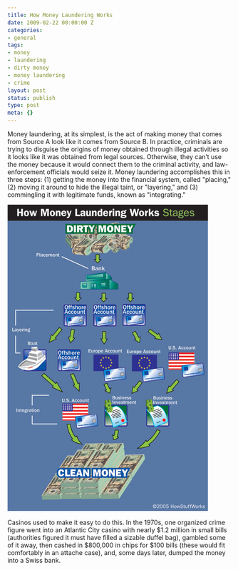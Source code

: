 ```yaml
---
title: How Money Laundering Works
date: 2009-02-22 00:00:00 Z
categories:
- general
tags:
- money
- laundering
- dirty money
- money laundering
- crime
layout: post
status: publish
type: post
meta: {}
---
```


Money laundering, at its simplest, is the act of making money that comes from Source A look like it comes from Source B. In practice, criminals are trying to disguise the origins of money obtained through illegal activities so it looks like it was obtained from legal sources. Otherwise, they can’t use the money because it would connect them to the criminal activity, and law-enforcement officials would seize it. Money laundering accomplishes this in three steps: (1) getting the money into the financial system, called "placing," (2) moving it around to hide the illegal taint, or "layering," and (3) commingling it with legitimate funds, known as "integrating."

![money-laundering](/squarespace_images/static_55ce1b6ce4b0ad0fe783390e_55ce2083e4b0bde142c1ffb2_55ce2083e4b0bde142c1ffc3_1439572170579_money-laundering.jpg_ "money-laundering")

Casinos used to make it easy to do this. In the 1970s, one organized crime figure went into an Atlantic City casino with nearly $1.2 million in small bills (authorities figured it must have filled a sizable duffel bag), gambled some of it away, then cashed in $800,000 in chips for $100 bills (these would fit comfortably in an attache case), and, some days later, dumped the money into a Swiss bank.

